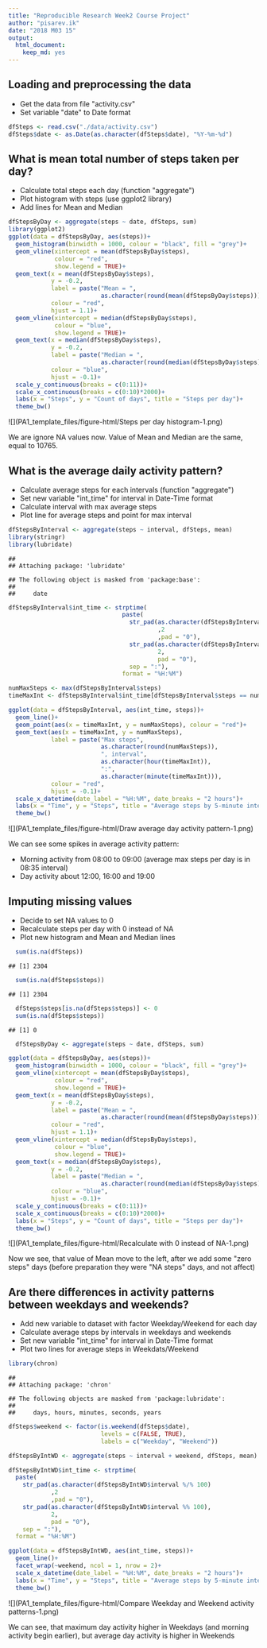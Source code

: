 ```yaml
---
title: "Reproducible Research Week2 Course Project"
author: "pisarev.ik"
date: "2018 M03 15"
output: 
  html_document: 
    keep_md: yes
---
```



## Loading and preprocessing the data
- Get the data from file "activity.csv"
- Set variable "date" to Date format

```r
dfSteps <- read.csv("./data/activity.csv")
dfSteps$date <- as.Date(as.character(dfSteps$date), "%Y-%m-%d")
```
## What is mean total number of steps taken per day?
- Calculate total steps each day (function "aggregate")
- Plot histogram with steps (use ggplot2 library)
- Add lines for Mean and Median

```r
dfStepsByDay <- aggregate(steps ~ date, dfSteps, sum)
library(ggplot2)
ggplot(data = dfStepsByDay, aes(steps))+
  geom_histogram(binwidth = 1000, colour = "black", fill = "grey")+
  geom_vline(xintercept = mean(dfStepsByDay$steps),
             colour = "red",
             show.legend = TRUE)+
  geom_text(x = mean(dfStepsByDay$steps),
            y = -0.2,
            label = paste("Mean = ",
                          as.character(round(mean(dfStepsByDay$steps)))),
            colour = "red",
            hjust = 1.1)+
  geom_vline(xintercept = median(dfStepsByDay$steps),
             colour = "blue",
             show.legend = TRUE)+
  geom_text(x = median(dfStepsByDay$steps),
            y = -0.2,
            label = paste("Median = ",
                          as.character(round(median(dfStepsByDay$steps)))),
            colour = "blue",
            hjust = -0.1)+
  scale_y_continuous(breaks = c(0:11))+
  scale_x_continuous(breaks = c(0:10)*2000)+
  labs(x = "Steps", y = "Count of days", title = "Steps per day")+
  theme_bw()
```

![](PA1_template_files/figure-html/Steps per day histogram-1.png)<!-- -->

We are ignore NA values now.
Value of Mean and Median are the same, equal to 10765.

## What is the average daily activity pattern?
- Calculate average steps for each intervals (function "aggregate")
- Set new variable "int_time" for interval in Date-Time format
- Calculate interval with max average steps
- Plot line for average steps and point for max interval

```r
dfStepsByInterval <- aggregate(steps ~ interval, dfSteps, mean)
library(stringr)
library(lubridate)
```

```
## 
## Attaching package: 'lubridate'
```

```
## The following object is masked from 'package:base':
## 
##     date
```

```r
dfStepsByInterval$int_time <- strptime(
                                paste(
                                  str_pad(as.character(dfStepsByInterval$interval %/% 100)
                                          ,2
                                          ,pad = "0"),
                                  str_pad(as.character(dfStepsByInterval$interval %% 100),
                                          2,
                                          pad = "0"),
                                  sep = ":"),
                                format = "%H:%M")

numMaxSteps <- max(dfStepsByInterval$steps)
timeMaxInt <- dfStepsByInterval$int_time[dfStepsByInterval$steps == numMaxSteps]

ggplot(data = dfStepsByInterval, aes(int_time, steps))+
  geom_line()+
  geom_point(aes(x = timeMaxInt, y = numMaxSteps), colour = "red")+
  geom_text(aes(x = timeMaxInt, y = numMaxSteps),
            label = paste("Max steps",
                          as.character(round(numMaxSteps)),
                          ", interval",
                          as.character(hour(timeMaxInt)),
                          ":",
                          as.character(minute(timeMaxInt))),
            colour = "red",
            hjust = -0.1)+
  scale_x_datetime(date_label = "%H:%M", date_breaks = "2 hours")+
  labs(x = "Time", y = "Steps", title = "Average steps by 5-minute interval")+
  theme_bw()
```

![](PA1_template_files/figure-html/Draw average day activity pattern-1.png)<!-- -->

We can see some spikes in average activity pattern:

- Morning activity from 08:00 to 09:00 (average max steps per day is in 08:35 interval)
- Day activity about 12:00, 16:00 and 19:00

## Imputing missing values
- Decide to set NA values to 0
- Recalculate steps per day with 0 instead of NA
- Plot new histogram and Mean and Median lines

```r
  sum(is.na(dfSteps))
```

```
## [1] 2304
```

```r
  sum(is.na(dfSteps$steps))
```

```
## [1] 2304
```

```r
  dfSteps$steps[is.na(dfSteps$steps)] <- 0
  sum(is.na(dfSteps$steps))
```

```
## [1] 0
```

```r
  dfStepsByDay <- aggregate(steps ~ date, dfSteps, sum)

ggplot(data = dfStepsByDay, aes(steps))+
  geom_histogram(binwidth = 1000, colour = "black", fill = "grey")+
  geom_vline(xintercept = mean(dfStepsByDay$steps),
             colour = "red",
             show.legend = TRUE)+
  geom_text(x = mean(dfStepsByDay$steps),
            y = -0.2,
            label = paste("Mean = ",
                          as.character(round(mean(dfStepsByDay$steps)))),
            colour = "red",
            hjust = 1.1)+
  geom_vline(xintercept = median(dfStepsByDay$steps),
             colour = "blue",
             show.legend = TRUE)+
  geom_text(x = median(dfStepsByDay$steps),
            y = -0.2,
            label = paste("Median = ",
                          as.character(round(median(dfStepsByDay$steps)))),
            colour = "blue",
            hjust = -0.1)+
  scale_y_continuous(breaks = c(0:11))+
  scale_x_continuous(breaks = c(0:10)*2000)+
  labs(x = "Steps", y = "Count of days", title = "Steps per day")+
  theme_bw()
```

![](PA1_template_files/figure-html/Recalculate with 0 instead of NA-1.png)<!-- -->

Now we see, that value of Mean move to the left, after we add some "zero steps" days (before preparation they were "NA steps" days, and not affect)

## Are there differences in activity patterns between weekdays and weekends?
- Add new variable to dataset with factor Weekday/Weekend for each day
- Calculate average steps by intervals in weekdays and weekends
- Set new variable "int_time" for interval in Date-Time format
- Plot two lines for average steps in Weekdats/Weekend

```r
library(chron)
```

```
## 
## Attaching package: 'chron'
```

```
## The following objects are masked from 'package:lubridate':
## 
##     days, hours, minutes, seconds, years
```

```r
dfSteps$weekend <- factor(is.weekend(dfSteps$date),
                          levels = c(FALSE, TRUE),
                          labels = c("Weekday", "Weekend"))

dfStepsByIntWD <- aggregate(steps ~ interval + weekend, dfSteps, mean)

dfStepsByIntWD$int_time <- strptime(
  paste(
    str_pad(as.character(dfStepsByIntWD$interval %/% 100)
            ,2
            ,pad = "0"),
    str_pad(as.character(dfStepsByIntWD$interval %% 100),
            2,
            pad = "0"),
    sep = ":"),
  format = "%H:%M")

ggplot(data = dfStepsByIntWD, aes(int_time, steps))+
  geom_line()+
  facet_wrap(~weekend, ncol = 1, nrow = 2)+
  scale_x_datetime(date_label = "%H:%M", date_breaks = "2 hours")+
  labs(x = "Time", y = "Steps", title = "Average steps by 5-minute interval, weekday/weekend")+
  theme_bw()
```

![](PA1_template_files/figure-html/Compare Weekday and Weekend activity patterns-1.png)<!-- -->

We can see, that maximum day activity higher in Weekdays (and morning activity begin earlier), but average day activity is higher in Weekends
